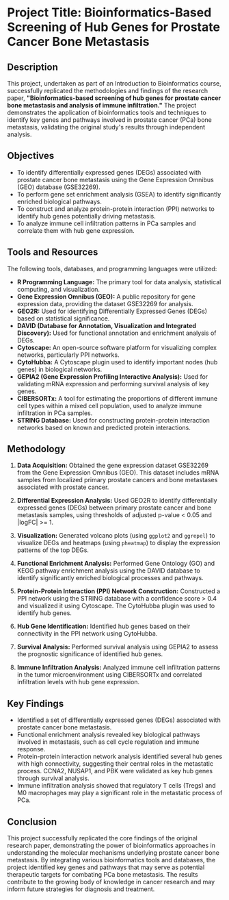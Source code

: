 # Project Title: Bioinformatics-Based Screening of Hub Genes for Prostate Cancer Bone Metastasis

## Description

This project, undertaken as part of an Introduction to Bioinformatics course, successfully replicated the methodologies and findings of the research paper, **"Bioinformatics-based screening of hub genes for prostate cancer bone metastasis and analysis of immune infiltration."** The project demonstrates the application of bioinformatics tools and techniques to identify key genes and pathways involved in prostate cancer (PCa) bone metastasis, validating the original study's results through independent analysis.

## Objectives

*   To identify differentially expressed genes (DEGs) associated with prostate cancer bone metastasis using the Gene Expression Omnibus (GEO) database (GSE32269).
*   To perform gene set enrichment analysis (GSEA) to identify significantly enriched biological pathways.
*   To construct and analyze protein-protein interaction (PPI) networks to identify hub genes potentially driving metastasis.
*   To analyze immune cell infiltration patterns in PCa samples and correlate them with hub gene expression.

## Tools and Resources

The following tools, databases, and programming languages were utilized:

*   **R Programming Language:**  The primary tool for data analysis, statistical computing, and visualization.
*   **Gene Expression Omnibus (GEO):** A public repository for gene expression data, providing the dataset GSE32269 for analysis.
*   **GEO2R:** Used for identifying Differentially Expressed Genes (DEGs) based on statistical significance.
*   **DAVID (Database for Annotation, Visualization and Integrated Discovery):** Used for functional annotation and enrichment analysis of DEGs.
*   **Cytoscape:** An open-source software platform for visualizing complex networks, particularly PPI networks.
*   **CytoHubba:** A Cytoscape plugin used to identify important nodes (hub genes) in biological networks.
*   **GEPIA2 (Gene Expression Profiling Interactive Analysis):** Used for validating mRNA expression and performing survival analysis of key genes.
*   **CIBERSORTx:** A tool for estimating the proportions of different immune cell types within a mixed cell population, used to analyze immune infiltration in PCa samples.
*   **STRING Database:** Used for constructing protein-protein interaction networks based on known and predicted protein interactions.

## Methodology

1.  **Data Acquisition:** Obtained the gene expression dataset GSE32269 from the Gene Expression Omnibus (GEO). This dataset includes mRNA samples from localized primary prostate cancers and bone metastases associated with prostate cancer.

2.  **Differential Expression Analysis:** Used GEO2R to identify differentially expressed genes (DEGs) between primary prostate cancer and bone metastasis samples, using thresholds of adjusted p-value < 0.05 and |logFC| >= 1.

3.  **Visualization:** Generated volcano plots (using `ggplot2` and `ggrepel`) to visualize DEGs and heatmaps (using `pheatmap`) to display the expression patterns of the top DEGs.

4.  **Functional Enrichment Analysis:** Performed Gene Ontology (GO) and KEGG pathway enrichment analysis using the DAVID database to identify significantly enriched biological processes and pathways.

5.  **Protein-Protein Interaction (PPI) Network Construction:** Constructed a PPI network using the STRING database with a confidence score > 0.4 and visualized it using Cytoscape.  The CytoHubba plugin was used to identify hub genes.

6.  **Hub Gene Identification:**  Identified hub genes based on their connectivity in the PPI network using CytoHubba.

7.  **Survival Analysis:**  Performed survival analysis using GEPIA2 to assess the prognostic significance of identified hub genes.

8.  **Immune Infiltration Analysis:**  Analyzed immune cell infiltration patterns in the tumor microenvironment using CIBERSORTx and correlated infiltration levels with hub gene expression.

## Key Findings

*   Identified a set of differentially expressed genes (DEGs) associated with prostate cancer bone metastasis.
*   Functional enrichment analysis revealed key biological pathways involved in metastasis, such as cell cycle regulation and immune response.
*   Protein-protein interaction network analysis identified several hub genes with high connectivity, suggesting their central roles in the metastatic process. CCNA2, NUSAP1, and PBK were validated as key hub genes through survival analysis.
*   Immune infiltration analysis showed that regulatory T cells (Tregs) and M0 macrophages may play a significant role in the metastatic process of PCa.


## Conclusion

This project successfully replicated the core findings of the original research paper, demonstrating the power of bioinformatics approaches in understanding the molecular mechanisms underlying prostate cancer bone metastasis. By integrating various bioinformatics tools and databases, the project identified key genes and pathways that may serve as potential therapeutic targets for combating PCa bone metastasis. The results contribute to the growing body of knowledge in cancer research and may inform future strategies for diagnosis and treatment.

